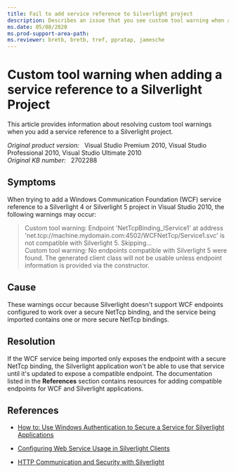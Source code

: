 ```yaml
---
title: Fail to add service reference to Silverlight project
description: Describes an issue that you see custom tool warning when adding a service reference to a Silverlight Project. Provides a solution.
ms.date: 05/08/2020
ms.prod-support-area-path:
ms.reviewer: bretb, bretb, tref, ppratap, jamesche
---
```

# Custom tool warning when adding a service reference to a Silverlight Project

This article provides information about resolving custom tool warnings when you add a service reference to a Silverlight project.

_Original product version:_ &nbsp; Visual Studio Premium 2010, Visual Studio Professional 2010, Visual Studio Ultimate 2010  
_Original KB number:_ &nbsp; 2702288

## Symptoms

When trying to add a Windows Communication Foundation (WCF) service reference to a Silverlight 4 or Silverlight 5 project in Visual Studio 2010, the following warnings may occur:

> Custom tool warning: Endpoint 'NetTcpBinding_IService1' at address 'net.tcp://machine.mydomain.com:4502/WCFNetTcp/Service1.svc' is not compatible with Silverlight 5. Skipping...  
> Custom tool warning: No endpoints compatible with Silverlight 5 were found. The generated client class will not be usable unless endpoint information is provided via the constructor.

## Cause

These warnings occur because Silverlight doesn't support WCF endpoints configured to work over a secure NetTcp binding, and the service being imported contains one or more secure NetTcp bindings.

## Resolution

If the WCF service being imported only exposes the endpoint with a secure NetTcp binding, the Silverlight application won't be able to use that service until it's updated to expose a compatible endpoint. The documentation listed in the **References** section contains resources for adding compatible endpoints for WCF and Silverlight applications.

## References

- [How to: Use Windows Authentication to Secure a Service for Silverlight Applications](/previous-versions/windows/silverlight/dotnet-windows-silverlight/dd744835(v=vs.95))

- [Configuring Web Service Usage in Silverlight Clients](/previous-versions/windows/silverlight/dotnet-windows-silverlight/cc197941(v=vs.95))

- [HTTP Communication and Security with Silverlight](/previous-versions/windows/silverlight/dotnet-windows-silverlight/cc838250(v=vs.95))
